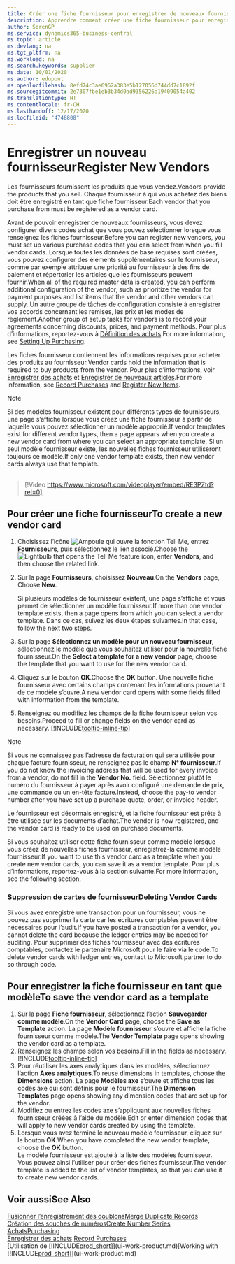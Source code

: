 ```yaml
---
title: Créer une fiche fournisseur pour enregistrer de nouveaux fournisseurs | Microsoft Docs
description: Apprendre comment créer une fiche fournisseur pour enregistrer un nouveau fournisseur.
author: SorenGP
ms.service: dynamics365-business-central
ms.topic: article
ms.devlang: na
ms.tgt_pltfrm: na
ms.workload: na
ms.search.keywords: supplier
ms.date: 10/01/2020
ms.author: edupont
ms.openlocfilehash: 8efd74c3ae6962a383e5b127056d744dd7c1892f
ms.sourcegitcommit: 2e7307fbe1eb3b34d0ad9356226a19409054a402
ms.translationtype: HT
ms.contentlocale: fr-CH
ms.lasthandoff: 12/17/2020
ms.locfileid: "4748808"
---
```

# <a name="register-new-vendors"></a><span data-ttu-id="d983a-103">Enregistrer un nouveau fournisseur</span><span class="sxs-lookup"><span data-stu-id="d983a-103">Register New Vendors</span></span>

<span data-ttu-id="d983a-104">Les fournisseurs fournissent les produits que vous vendez.</span><span class="sxs-lookup"><span data-stu-id="d983a-104">Vendors provide the products that you sell.</span></span> <span data-ttu-id="d983a-105">Chaque fournisseur à qui vous achetez des biens doit être enregistré en tant que fiche fournisseur.</span><span class="sxs-lookup"><span data-stu-id="d983a-105">Each vendor that you purchase from must be registered as a vendor card.</span></span>

<span data-ttu-id="d983a-106">Avant de pouvoir enregistrer de nouveaux fournisseurs, vous devez configurer divers codes achat que vous pouvez sélectionner lorsque vous renseignez les fiches fournisseur.</span><span class="sxs-lookup"><span data-stu-id="d983a-106">Before you can register new vendors, you must set up various purchase codes that you can select from when you fill vendor cards.</span></span> <span data-ttu-id="d983a-107">Lorsque toutes les données de base requises sont créées, vous pouvez configurer des éléments supplémentaires sur le fournisseur, comme par exemple attribuer une priorité au fournisseur à des fins de paiement et répertorier les articles que les fournisseurs peuvent fournir.</span><span class="sxs-lookup"><span data-stu-id="d983a-107">When all of the required master data is created, you can perform additional configuration of the vendor, such as prioritize the vendor for payment purposes and list items that the vendor and other vendors can supply.</span></span> <span data-ttu-id="d983a-108">Un autre groupe de tâches de configuration consiste à enregistrer vos accords concernant les remises, les prix et les modes de règlement.</span><span class="sxs-lookup"><span data-stu-id="d983a-108">Another group of setup tasks for vendors is to record your agreements concerning discounts, prices, and payment methods.</span></span> <span data-ttu-id="d983a-109">Pour plus d’informations, reportez-vous à [Définition des achats](purchasing-setup-purchasing.md).</span><span class="sxs-lookup"><span data-stu-id="d983a-109">For more information, see [Setting Up Purchasing](purchasing-setup-purchasing.md).</span></span>

<span data-ttu-id="d983a-110">Les fiches fournisseur contiennent les informations requises pour acheter des produits au fournisseur.</span><span class="sxs-lookup"><span data-stu-id="d983a-110">Vendor cards hold the information that is required to buy products from the vendor.</span></span> <span data-ttu-id="d983a-111">Pour plus d’informations, voir [Enregistrer des achats](purchasing-how-record-purchases.md) et [Enregistrer de nouveaux articles](inventory-how-register-new-items.md).</span><span class="sxs-lookup"><span data-stu-id="d983a-111">For more information, see [Record Purchases](purchasing-how-record-purchases.md) and [Register New Items](inventory-how-register-new-items.md).</span></span>

> [!NOTE]  
> <span data-ttu-id="d983a-112">Si des modèles fournisseur existent pour différents types de fournisseurs, une page s’affiche lorsque vous créez une fiche fournisseur à partir de laquelle vous pouvez sélectionner un modèle approprié.</span><span class="sxs-lookup"><span data-stu-id="d983a-112">If vendor templates exist for different vendor types, then a page appears when you create a new vendor card from where you can select an appropriate template.</span></span> <span data-ttu-id="d983a-113">Si un seul modèle fournisseur existe, les nouvelles fiches fournisseur utiliseront toujours ce modèle.</span><span class="sxs-lookup"><span data-stu-id="d983a-113">If only one vendor template exists, then new vendor cards always use that template.</span></span>
<br><br>  

> [!Video https://www.microsoft.com/videoplayer/embed/RE3PZtd?rel=0]

## <a name="to-create-a-new-vendor-card"></a><span data-ttu-id="d983a-114">Pour créer une fiche fournisseur</span><span class="sxs-lookup"><span data-stu-id="d983a-114">To create a new vendor card</span></span>

1. <span data-ttu-id="d983a-115">Choisissez l’icône ![Ampoule qui ouvre la fonction Tell Me](media/ui-search/search_small.png "Dites-moi ce que vous voulez faire"), entrez **Fournisseurs**, puis sélectionnez le lien associé.</span><span class="sxs-lookup"><span data-stu-id="d983a-115">Choose the ![Lightbulb that opens the Tell Me feature](media/ui-search/search_small.png "Tell me what you want to do") icon, enter **Vendors**, and then choose the related link.</span></span>  
2. <span data-ttu-id="d983a-116">Sur la page **Fournisseurs**, choisissez **Nouveau**.</span><span class="sxs-lookup"><span data-stu-id="d983a-116">On the **Vendors** page, Choose **New**.</span></span>

    <span data-ttu-id="d983a-117">Si plusieurs modèles de fournisseur existent, une page s’affiche et vous permet de sélectionner un modèle fournisseur.</span><span class="sxs-lookup"><span data-stu-id="d983a-117">If more than one vendor template exists, then a page opens from which you can select a vendor template.</span></span> <span data-ttu-id="d983a-118">Dans ce cas, suivez les deux étapes suivantes.</span><span class="sxs-lookup"><span data-stu-id="d983a-118">In that case, follow the next two steps.</span></span>
3. <span data-ttu-id="d983a-119">Sur la page **Sélectionnez un modèle pour un nouveau fournisseur**, sélectionnez le modèle que vous souhaitez utiliser pour la nouvelle fiche fournisseur.</span><span class="sxs-lookup"><span data-stu-id="d983a-119">On the **Select a template for a new vendor** page, choose the template that you want to use for the new vendor card.</span></span>
4. <span data-ttu-id="d983a-120">Cliquez sur le bouton **OK**.</span><span class="sxs-lookup"><span data-stu-id="d983a-120">Choose the **OK** button.</span></span> <span data-ttu-id="d983a-121">Une nouvelle fiche fournisseur avec certains champs contenant les informations provenant de ce modèle s’ouvre.</span><span class="sxs-lookup"><span data-stu-id="d983a-121">A new vendor card opens with some fields filled with information from the template.</span></span>
5. <span data-ttu-id="d983a-122">Renseignez ou modifiez les champs de la fiche fournisseur selon vos besoins.</span><span class="sxs-lookup"><span data-stu-id="d983a-122">Proceed to fill or change fields on the vendor card as necessary.</span></span> [!INCLUDE[tooltip-inline-tip](includes/tooltip-inline-tip_md.md)]

> [!NOTE]  
> <span data-ttu-id="d983a-123">Si vous ne connaissez pas l’adresse de facturation qui sera utilisée pour chaque facture fournisseur, ne renseignez pas le champ **N° fournisseur**.</span><span class="sxs-lookup"><span data-stu-id="d983a-123">If you do not know the invoicing address that will be used for every invoice from a vendor, do not fill in the **Vendor No.** field.</span></span> <span data-ttu-id="d983a-124">Sélectionnez plutôt le numéro du fournisseur à payer après avoir configuré une demande de prix, une commande ou un en-tête facture.</span><span class="sxs-lookup"><span data-stu-id="d983a-124">Instead, choose the pay-to vendor number after you have set up a purchase quote, order, or invoice header.</span></span>

<span data-ttu-id="d983a-125">Le fournisseur est désormais enregistré, et la fiche fournisseur est prête à être utilisée sur les documents d’achat.</span><span class="sxs-lookup"><span data-stu-id="d983a-125">The vendor is now registered, and the vendor card is ready to be used on purchase documents.</span></span>

<span data-ttu-id="d983a-126">Si vous souhaitez utiliser cette fiche fournisseur comme modèle lorsque vous créez de nouvelles fiches fournisseur, enregistrez-la comme modèle fournisseur.</span><span class="sxs-lookup"><span data-stu-id="d983a-126">If you want to use this vendor card as a template when you create new vendor cards, you can save it as a vendor template.</span></span> <span data-ttu-id="d983a-127">Pour plus d’informations, reportez-vous à la section suivante.</span><span class="sxs-lookup"><span data-stu-id="d983a-127">For more information, see the following section.</span></span>

### <a name="deleting-vendor-cards"></a><span data-ttu-id="d983a-128">Suppression de cartes de fournisseur</span><span class="sxs-lookup"><span data-stu-id="d983a-128">Deleting Vendor Cards</span></span>
<span data-ttu-id="d983a-129">Si vous avez enregistré une transaction pour un fournisseur, vous ne pouvez pas supprimer la carte car les écritures comptables peuvent être nécessaires pour l’audit.</span><span class="sxs-lookup"><span data-stu-id="d983a-129">If you have posted a transaction for a vendor, you cannot delete the card because the ledger entries may be needed for auditing.</span></span> <span data-ttu-id="d983a-130">Pour supprimer des fiches fournisseur avec des écritures comptables, contactez le partenaire Microsoft pour le faire via le code.</span><span class="sxs-lookup"><span data-stu-id="d983a-130">To delete vendor cards with ledger entries, contact to Microsoft partner to do so through code.</span></span>

## <a name="to-save-the-vendor-card-as-a-template"></a><span data-ttu-id="d983a-131">Pour enregistrer la fiche fournisseur en tant que modèle</span><span class="sxs-lookup"><span data-stu-id="d983a-131">To save the vendor card as a template</span></span>
1. <span data-ttu-id="d983a-132">Sur la page **Fiche fournisseur**, sélectionnez l’action **Sauvegarder comme modèle**.</span><span class="sxs-lookup"><span data-stu-id="d983a-132">On the **Vendor Card** page, choose the **Save as Template** action.</span></span> <span data-ttu-id="d983a-133">La page **Modèle fournisseur** s’ouvre et affiche la fiche fournisseur comme modèle.</span><span class="sxs-lookup"><span data-stu-id="d983a-133">The **Vendor Template** page opens showing the vendor card as a template.</span></span>
2. <span data-ttu-id="d983a-134">Renseignez les champs selon vos besoins.</span><span class="sxs-lookup"><span data-stu-id="d983a-134">Fill in the fields as necessary.</span></span> [!INCLUDE[tooltip-inline-tip](includes/tooltip-inline-tip_md.md)]
3. <span data-ttu-id="d983a-135">Pour réutiliser les axes analytiques dans les modèles, sélectionnez l’action **Axes analytiques**.</span><span class="sxs-lookup"><span data-stu-id="d983a-135">To reuse dimensions in templates, choose the **Dimensions** action.</span></span> <span data-ttu-id="d983a-136">La page **Modèles axe** s’ouvre et affiche tous les codes axe qui sont définis pour le fournisseur.</span><span class="sxs-lookup"><span data-stu-id="d983a-136">The **Dimension Templates** page opens showing any dimension codes that are set up for the vendor.</span></span>
4. <span data-ttu-id="d983a-137">Modifiez ou entrez les codes axe s’appliquant aux nouvelles fiches fournisseur créées à l’aide du modèle.</span><span class="sxs-lookup"><span data-stu-id="d983a-137">Edit or enter dimension codes that will apply to new vendor cards created by using the template.</span></span>
5. <span data-ttu-id="d983a-138">Lorsque vous avez terminé le nouveau modèle fournisseur, cliquez sur le bouton **OK**.</span><span class="sxs-lookup"><span data-stu-id="d983a-138">When you have completed the new vendor template, choose the **OK** button.</span></span>  
   <span data-ttu-id="d983a-139">Le modèle fournisseur est ajouté à la liste des modèles fournisseur. Vous pouvez ainsi l’utiliser pour créer des fiches fournisseur.</span><span class="sxs-lookup"><span data-stu-id="d983a-139">The vendor template is added to the list of vendor templates, so that you can use it to create new vendor cards.</span></span>

## <a name="see-also"></a><span data-ttu-id="d983a-140">Voir aussi</span><span class="sxs-lookup"><span data-stu-id="d983a-140">See Also</span></span>
[<span data-ttu-id="d983a-141">Fusionner l’enregistrement des doublons</span><span class="sxs-lookup"><span data-stu-id="d983a-141">Merge Duplicate Records</span></span>](sales-how-merge-duplicate-records.md)  
[<span data-ttu-id="d983a-142">Création des souches de numéros</span><span class="sxs-lookup"><span data-stu-id="d983a-142">Create Number Series</span></span>](ui-create-number-series.md)  
[<span data-ttu-id="d983a-143">Achats</span><span class="sxs-lookup"><span data-stu-id="d983a-143">Purchasing</span></span>](purchasing-manage-purchasing.md)  
<span data-ttu-id="d983a-144">[Enregistrer des achats](purchasing-how-record-purchases.md) </span><span class="sxs-lookup"><span data-stu-id="d983a-144">[Record Purchases](purchasing-how-record-purchases.md) </span></span>  
<span data-ttu-id="d983a-145">[Utilisation de [!INCLUDE[prod_short](includes/prod_short.md)]](ui-work-product.md)</span><span class="sxs-lookup"><span data-stu-id="d983a-145">[Working with [!INCLUDE[prod_short](includes/prod_short.md)]](ui-work-product.md)</span></span>  

